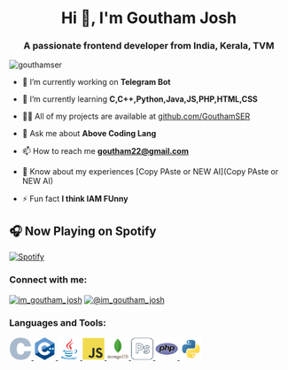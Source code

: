 <h1 align="center">Hi 👋, I'm Goutham Josh</h1>
<h3 align="center">A passionate frontend developer from India, Kerala, TVM</h3>

<p align="left"> <img src="https://komarev.com/ghpvc/?username=gouthamser&label=Profile%20views&color=0e75b6&style=flat" alt="gouthamser" /> </p>

- 🔭 I’m currently working on **Telegram Bot**

- 🌱 I’m currently learning **C,C++,Python,Java,JS,PHP,HTML,CSS**

- 👨‍💻 All of my projects are available at [github.com/GouthamSER](github.com/GouthamSER)

- 💬 Ask me about **Above Coding Lang**

- 📫 How to reach me **goutham22@gmail.com**

- 📄 Know about my experiences [Copy PAste or NEW AI](Copy PAste or NEW AI)

- ⚡ Fun fact **I think IAM FUnny**

## 🎧 Now Playing on Spotify

[![Spotify](https://spotify-github-profile.kittinanx.com/api/view?uid=uy00a5utij04dwch2qiyazjlw&cover_image=true&theme=novatorem&bar_color=1DB954&bar_color_cover=true)](https://open.spotify.com/user/uy00a5utij04dwch2qiyazjlw)

<h3 align="left">Connect with me:</h3>
<p align="left">
<a href="https://instagram.com/im_goutham_josh" target="blank"><img align="center" src="https://raw.githubusercontent.com/rahuldkjain/github-profile-readme-generator/master/src/images/icons/Social/instagram.svg" alt="im_goutham_josh" height="30" width="40" /></a>
<a href="https://www.youtube.com/c/@im_goutham_josh" target="blank"><img align="center" src="https://raw.githubusercontent.com/rahuldkjain/github-profile-readme-generator/master/src/images/icons/Social/youtube.svg" alt="@im_goutham_josh" height="30" width="40" /></a>
</p>

<h3 align="left">Languages and Tools:</h3>
<p align="left"> <a href="https://www.cprogramming.com/" target="_blank" rel="noreferrer"> <img src="https://raw.githubusercontent.com/devicons/devicon/master/icons/c/c-original.svg" alt="c" width="40" height="40"/> </a> <a href="https://www.w3schools.com/cpp/" target="_blank" rel="noreferrer"> <img src="https://raw.githubusercontent.com/devicons/devicon/master/icons/cplusplus/cplusplus-original.svg" alt="cplusplus" width="40" height="40"/> </a> <a href="https://www.java.com" target="_blank" rel="noreferrer"> <img src="https://raw.githubusercontent.com/devicons/devicon/master/icons/java/java-original.svg" alt="java" width="40" height="40"/> </a> <a href="https://developer.mozilla.org/en-US/docs/Web/JavaScript" target="_blank" rel="noreferrer"> <img src="https://raw.githubusercontent.com/devicons/devicon/master/icons/javascript/javascript-original.svg" alt="javascript" width="40" height="40"/> </a> <a href="https://www.mongodb.com/" target="_blank" rel="noreferrer"> <img src="https://raw.githubusercontent.com/devicons/devicon/master/icons/mongodb/mongodb-original-wordmark.svg" alt="mongodb" width="40" height="40"/> </a> <a href="https://www.photoshop.com/en" target="_blank" rel="noreferrer"> <img src="https://raw.githubusercontent.com/devicons/devicon/master/icons/photoshop/photoshop-line.svg" alt="photoshop" width="40" height="40"/> </a> <a href="https://www.php.net" target="_blank" rel="noreferrer"> <img src="https://raw.githubusercontent.com/devicons/devicon/master/icons/php/php-original.svg" alt="php" width="40" height="40"/> </a> <a href="https://www.python.org" target="_blank" rel="noreferrer"> <img src="https://raw.githubusercontent.com/devicons/devicon/master/icons/python/python-original.svg" alt="python" width="40" height="40"/> </a> </p>
<br> <br>


